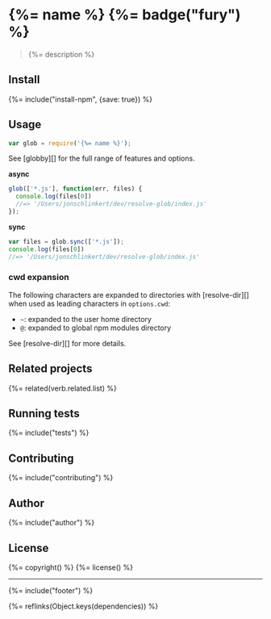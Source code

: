 # {%= name %} {%= badge("fury") %}

> {%= description %}

## Install
{%= include("install-npm", {save: true}) %}

## Usage

```js
var glob = require('{%= name %}');
```

See [globby][] for the full range of features and options.

**async**

```js
glob(['*.js'], function(err, files) {
  console.log(files[0])
  //=> '/Users/jonschlinkert/dev/resolve-glob/index.js'
});
```

**sync**

```js
var files = glob.sync(['*.js']);
console.log(files[0])
//=> '/Users/jonschlinkert/dev/resolve-glob/index.js'
```

### cwd expansion

The following characters are expanded to directories with [resolve-dir][] when used as leading characters in `options.cwd`:

- `~`: expanded to the user home directory
- `@`: expanded to global npm modules directory

See [resolve-dir][] for more details.

## Related projects
{%= related(verb.related.list) %}  

## Running tests
{%= include("tests") %}

## Contributing
{%= include("contributing") %}

## Author
{%= include("author") %}

## License
{%= copyright() %}
{%= license() %}

***

{%= include("footer") %}

{%= reflinks(Object.keys(dependencies)) %}  

